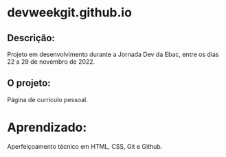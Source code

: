 # devweekgit.github.io

## Descrição:
Projeto em desenvolvimento durante a Jornada Dev da Ebac, entre os dias 22 a 29 de novembro de 2022.

## O projeto:
Página de currículo pessoal.

# Aprendizado:
Aperfeiçoamento técnico em HTML, CSS, Git e Github.

